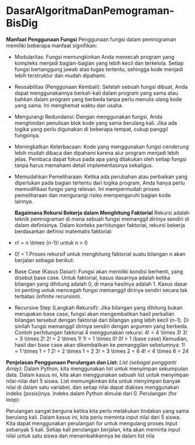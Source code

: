 # DasarAlgoritmaDanPemograman-BisDig
**Manfaat Penggunaan Fungsi**
Penggunaan fungsi dalam pemrograman memiliki beberapa manfaat signifikan:
 * Modularitas: Fungsi memungkinkan Anda memecah program yang kompleks menjadi bagian-bagian yang lebih kecil dan terkelola. Setiap fungsi bertanggung jawab atas tugas tertentu, sehingga kode menjadi lebih terstruktur dan mudah dipahami.
 * Reusabilitas (Penggunaan Kembali): Setelah sebuah fungsi dibuat, Anda dapat menggunakannya berkali-kali dalam program yang sama atau bahkan dalam program yang berbeda tanpa perlu menulis ulang kode yang sama. Ini menghemat waktu dan usaha.
 * Mengurangi Redundansi: Dengan menggunakan fungsi, Anda menghindari penulisan blok kode yang sama berulang kali. Jika ada logika yang perlu digunakan di beberapa tempat, cukup panggil fungsinya.
 * Meningkatkan Keterbacaan: Kode yang menggunakan fungsi cenderung lebih mudah dibaca dan dipahami karena alur program menjadi lebih jelas. Pembaca dapat fokus pada apa yang dilakukan oleh setiap fungsi tanpa harus memahami detail implementasinya sekaligus.
 * Memudahkan Pemeliharaan: Ketika ada perubahan atau perbaikan yang diperlukan pada bagian tertentu dari logika program, Anda hanya perlu memodifikasi fungsi yang relevan. Ini mempermudah proses pemeliharaan dan mengurangi risiko mempengaruhi bagian kode lainnya.


   **Bagaimana Rekursi Bekerja dalam Menghitung Faktorial**
Rekursi adalah teknik pemrograman di mana sebuah fungsi memanggil dirinya sendiri di dalam definisinya. Dalam konteks perhitungan faktorial, rekursi bekerja berdasarkan definisi matematis faktorial:
 * n\! = n \\times (n-1)\! untuk n \> 0
 * 0\! = 1
Proses rekursif untuk menghitung faktorial suatu bilangan n akan berjalan sebagai berikut:
 * Base Case (Kasus Dasar): Fungsi akan memiliki kondisi berhenti, yang disebut base case. Untuk faktorial, kasus dasarnya adalah ketika bilangan yang dihitung adalah 0, di mana hasilnya adalah 1. Kasus dasar ini penting untuk mencegah fungsi memanggil dirinya sendiri secara tak terbatas (infinite recursion).
 * Recursive Step (Langkah Rekursif): Jika bilangan yang dihitung bukan merupakan base case, fungsi akan mengembalikan hasil perkalian bilangan tersebut dengan faktorial dari bilangan yang lebih kecil (n-1). Di sinilah fungsi memanggil dirinya sendiri dengan argumen yang berbeda.
Contoh perhitungan faktorial 4 menggunakan rekursi:
4\! = 4 \\times 3\!
3\! = 3 \\times 2\!
2\! = 2 \\times 1\!
1\! = 1 \\times 0\!
0\! = 1 (base case)
Kemudian, hasil dari base case akan dikembalikan ke pemanggilan sebelumnya:
1\! = 1 \\times 1 = 1
2\! = 2 \\times 1 = 2
3\! = 3 \\times 2 = 6
4\! = 4 \\times 6 = 24



**Penjelasan Penggunaan Perulangan dan List:**
*List (sebagai pengganti Array):*
Dalam Python, kita menggunakan list untuk menyimpan sekumpulan data. Dalam kasus ini, kita akan menggunakan sebuah list untuk menyimpan nilai-nilai dari 5 siswa.
List memungkinkan kita untuk menyimpan banyak nilai di dalam satu variabel, dan setiap nilai dapat diakses menggunakan indeks (posisi)nya. Indeks dalam Python dimulai dari 0.
Perulangan (for loop):

Perulangan sangat berguna ketika kita perlu melakukan tindakan yang sama berulang kali. Dalam kasus ini, kita perlu meminta input nilai dari 5 siswa.
Kita dapat menggunakan perulangan for untuk mengulang proses input sebanyak 5 kali. Setiap kali perulangan berjalan, kita akan meminta input nilai untuk satu siswa dan menambahkannya ke dalam list nila
